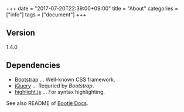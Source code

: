+++
date = "2017-07-20T22:39:00+09:00"
title = "About"
categories = ["info"]
tags = ["document"]
+++

## Version

1.4.0

## Dependencies

* [Bootstrap](http://getbootstrap.com/) ... Well-known CSS framework.
* [jQuery](https://jquery.com/) ... Requried by _Bootstrap_.
* [highlight.js](https://highlightjs.org/) ... For syntax highlighting.

See also README of [Bootie Docs](https://github.com/progrhyme/hugo-theme-bootie-docs).

